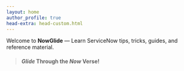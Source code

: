 ```yaml
---
layout: home
author_profile: true
head-extra: head-custom.html
---
```


Welcome to **NowGlide** — Learn ServiceNow tips, tricks, guides, and reference material.
> #### _Glide_ Through the _Now_ Verse!